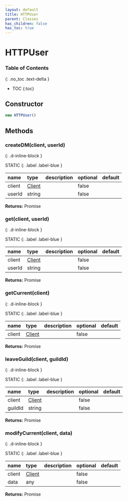```yaml
---
layout: default
title: HTTPUser
parent: Classes
has_children: false
has_toc: true
---
```


# HTTPUser
### Table of Contents
{: .no_toc .text-delta }

- TOC
{:toc}
## Constructor
```js
new HTTPUser()
```
## Methods
### createDM(client, userId)
{: .d-inline-block }

STATIC
{: .label .label-blue }

| name | type | description | optional | default |
|:-----|:-----|:------------|:---------|:--------|
| client | [Client](classes/Client) |  | false |  |
| userId | string |  | false |  |

**Returns:** Promise<any>

### get(client, userId)
{: .d-inline-block }

STATIC
{: .label .label-blue }

| name | type | description | optional | default |
|:-----|:-----|:------------|:---------|:--------|
| client | [Client](classes/Client) |  | false |  |
| userId | string |  | false |  |

**Returns:** Promise<any>

### getCurrent(client)
{: .d-inline-block }

STATIC
{: .label .label-blue }

| name | type | description | optional | default |
|:-----|:-----|:------------|:---------|:--------|
| client | [Client](classes/Client) |  | false |  |

**Returns:** Promise<any>

### leaveGuild(client, guildId)
{: .d-inline-block }

STATIC
{: .label .label-blue }

| name | type | description | optional | default |
|:-----|:-----|:------------|:---------|:--------|
| client | [Client](classes/Client) |  | false |  |
| guildId | string |  | false |  |

**Returns:** Promise<any>

### modifyCurrent(client, data)
{: .d-inline-block }

STATIC
{: .label .label-blue }

| name | type | description | optional | default |
|:-----|:-----|:------------|:---------|:--------|
| client | [Client](classes/Client) |  | false |  |
| data | any |  | false |  |

**Returns:** Promise<any>

